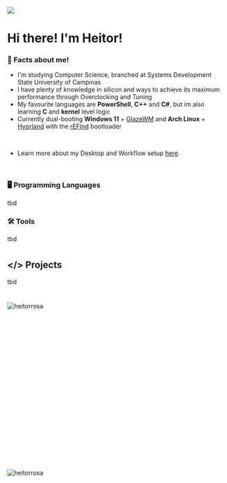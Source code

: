 ![](https://komarev.com/ghpvc/?username=heitorrosa&style=flat&color=grey)

# Hi there! I'm Heitor!

### 🤔 Facts about me!

- I'm studying Computer Science, branched at Systems Development State University of Campinas
- I have plenty of knowledge in silicon and ways to achieve its maximum performance through Overclocking and Tuning
- My favourite languages are **PowerShell**, **C++** and **C#**, but im also learning **C** and **kernel** level logic
- Currently dual-booting **Windows 11** + [GlazeWM](https://github.com/glzr-io/glazewm) and **Arch Linux** + [Hyprland](https://github.com/hyprwm) with the [rEFInd](https://github.com/2KAbhishek/refind2k) bootloader

<br>

- Learn more about my Desktop and Workflow setup [here](https://github.com/heitorrosa/.files).

<br>

### 🖥️ Programming Languages
tbd

### 🛠️ Tools
tbd

#

## </> Projects
tbd

#

<p>&nbsp;<img align="left" src="https://github-readme-stats.vercel.app/api?username=heitorrosa&show_icons=true&theme=dark#gh-dark-mode-only&locale=en" alt="heitorrosa" /></p>

<br><br><br><br><br><br><br><br><br><br><br><br><br><br><br><br><br><br><br><br>

<p><img align="center" src="https://github-readme-streak-stats.herokuapp.com/?user=heitorrosa&theme=dark#gh-dark-mode-only" alt="heitorrosa" /></p>
